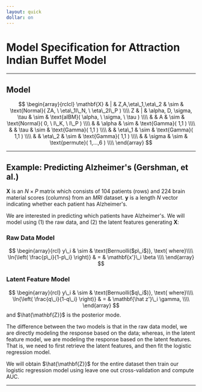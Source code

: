```yaml
---
layout: quick
dollar: on
---
```


# Model Specification for Attraction Indian Buffet Model
---

## Model
$$
  \begin{array}{rclcl}
    \mathbf{X} & | & Z,A,\eta\_1,\eta\_2 & \sim & \text{Normal}(     ZA, \  \eta\_1I\_N, \ \eta\_2I\_P ) \\\\
    Z & | & \alpha, D, \sigma, \tau & \sim      & \text{aIBM}( \alpha, \  \sigma, \  \tau ) \\\\
    & & A & \sim                           & \text{Normal}( 0, \ I\_K, \ I\_P ) \\\\
    & & \alpha  & \sim                     & \text{Gamma}( 1,1 ) \\\\
    & & \tau    & \sim                     & \text{Gamma}( 1,1 ) \\\\
    & & \eta\_1 & \sim                     & \text{Gamma}( 1,1 ) \\\\
    & & \eta\_2 & \sim                     & \text{Gamma}( 1,1 ) \\\\
    & & \sigma  & \sim                     & \text{permute}( 1,...,6 ) \\\\
  \end{array}
$$

---

## Example: Predicting Alzheimer's (Gershman, et al.)
$\mathbf{X}$ is an $N \times P$ matrix which consists of 104 patients (rows) and 224
brain material scores (columns) from an *MRI* dataset. $\mathbf{y}$ is a length $N$
vector indicating whether each patient has Alzheimer's.

We are interested in predicting which patients have Alzheimer's. We will model using
(1) the raw data, and (2) the latent features generating $\mathbf X$:

### Raw Data Model
$$
  \begin{array}{rcl}
    y\_i & \sim & \text{Bernuolli($p\_i$)}, \text{ where}\\\\
    \ln{\left( \frac{p\_i}{1-p\_i} \right)} & = & \mathbf{x'}\_i \beta \\\\
  \end{array}
$$

### Latent Feature Model
$$
  \begin{array}{rcl}
    y\_i & \sim & \text{Bernuolli($q\_i$)}, \text{ where}\\\\
    \ln{\left( \frac{q\_i}{1-q\_i} \right)} & = & \mathbf{\hat z'}\_i \gamma, \\\\
  \end{array}
$$
and $\hat{\mathbf{Z}}$ is the posterior mode.

The difference between the two models is that in the raw data model, we are
directly modeling the response based on the data; whereas, in the latent
feature model, we are modeling the response based on the latent features. That
is, we need to first retrieve the latent features, and then fit the logistic
regression model.

We will obtain $\hat{\mathbf{Z}}$ for the entire dataset then train our
logistic regression model using leave one out cross-validation and compute AUC.

---
